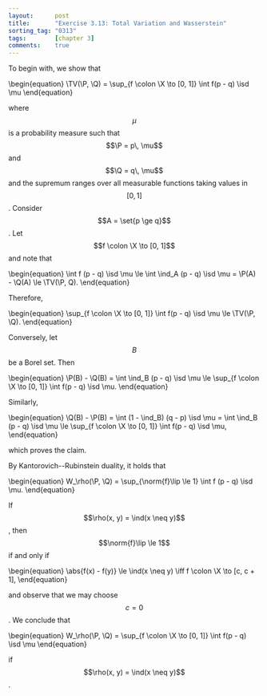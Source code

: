 ```yaml
---
layout:      post
title:       "Exercise 3.13: Total Variation and Wasserstein"
sorting_tag: "0313"
tags:        [chapter 3]
comments:    true
---
```


To begin with, we show that

\begin{equation}
    \TV(\P, \Q) = \sup_{f \colon \X \to [0, 1]} \int f(p - q) \isd \mu
\end{equation}

where $$\mu$$ is a probability measure such that $$\P = p\, \mu$$ and $$\Q = q\, \mu$$ and the supremum ranges over all measurable functions taking values in $$[0, 1]$$.
Consider $$A = \set{p \ge q}$$.
Let $$f \colon \X \to [0, 1]$$ and note that

\begin{equation}
    \int f (p - q) \isd \mu
    \le \int \ind_A (p - q) \isd \mu
    = \P(A) - \Q(A)
    \le \TV(\P, Q).
\end{equation}

Therefore,

\begin{equation}
    \sup_{f \colon \X \to [0, 1]} \int f(p - q) \isd \mu \le \TV(\P, \Q).
\end{equation}

Conversely, let $$B$$ be a Borel set.
Then

\begin{equation}
    \P(B) - \Q(B)
    = \int \ind_B (p - q) \isd \mu
    \le \sup_{f \colon \X \to [0, 1]} \int f(p - q) \isd \mu.
\end{equation}

Similarly,

\begin{equation}
    \Q(B) - \P(B)
    = \int (1 - \ind_B) (q - p) \isd \mu
    = \int \ind_B (p - q) \isd \mu
    \le \sup_{f \colon \X \to [0, 1]} \int f(p - q) \isd \mu,
\end{equation}

which proves the claim.

By Kantorovich--Rubinstein duality, it holds that

\begin{equation}
    W_\rho(\P, \Q) = \sup_{\norm{f}\lip \le 1} \int f (p - q) \isd \mu.
\end{equation}

If $$\rho(x, y) = \ind(x \neq y)$$, then $$\norm{f}\lip \le 1$$ if and only if

\begin{equation}
    \abs{f(x) - f(y)} \le \ind(x \neq y)
    \iff f \colon \X \to [c, c + 1],
\end{equation}

and observe that we may choose $$c = 0$$.
We conclude that

\begin{equation}
    W_\rho(\P, \Q) = \sup_{f \colon \X \to [0, 1]} \int f(p - q) \isd \mu
\end{equation}

if $$\rho(x, y) = \ind(x \neq y)$$.